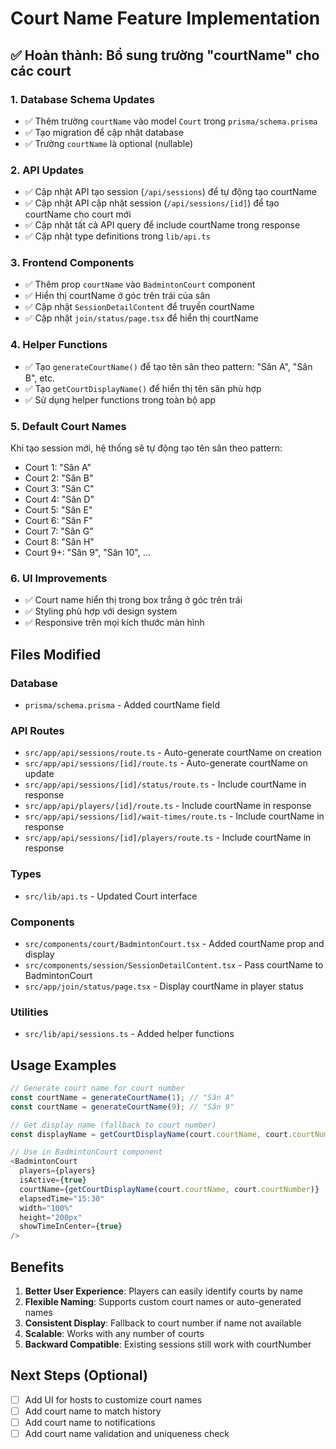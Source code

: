 # Court Name Feature Implementation

## ✅ Hoàn thành: Bổ sung trường "courtName" cho các court

### 1. Database Schema Updates
- ✅ Thêm trường `courtName` vào model `Court` trong `prisma/schema.prisma`
- ✅ Tạo migration để cập nhật database
- ✅ Trường `courtName` là optional (nullable)

### 2. API Updates
- ✅ Cập nhật API tạo session (`/api/sessions`) để tự động tạo courtName
- ✅ Cập nhật API cập nhật session (`/api/sessions/[id]`) để tạo courtName cho court mới
- ✅ Cập nhật tất cả API query để include courtName trong response
- ✅ Cập nhật type definitions trong `lib/api.ts`

### 3. Frontend Components
- ✅ Thêm prop `courtName` vào `BadmintonCourt` component
- ✅ Hiển thị courtName ở góc trên trái của sân
- ✅ Cập nhật `SessionDetailContent` để truyền courtName
- ✅ Cập nhật `join/status/page.tsx` để hiển thị courtName

### 4. Helper Functions
- ✅ Tạo `generateCourtName()` để tạo tên sân theo pattern: "Sân A", "Sân B", etc.
- ✅ Tạo `getCourtDisplayName()` để hiển thị tên sân phù hợp
- ✅ Sử dụng helper functions trong toàn bộ app

### 5. Default Court Names
Khi tạo session mới, hệ thống sẽ tự động tạo tên sân theo pattern:
- Court 1: "Sân A"
- Court 2: "Sân B"
- Court 3: "Sân C"
- Court 4: "Sân D"
- Court 5: "Sân E"
- Court 6: "Sân F"
- Court 7: "Sân G"
- Court 8: "Sân H"
- Court 9+: "Sân 9", "Sân 10", ...

### 6. UI Improvements
- ✅ Court name hiển thị trong box trắng ở góc trên trái
- ✅ Styling phù hợp với design system
- ✅ Responsive trên mọi kích thước màn hình

## Files Modified

### Database
- `prisma/schema.prisma` - Added courtName field

### API Routes
- `src/app/api/sessions/route.ts` - Auto-generate courtName on creation
- `src/app/api/sessions/[id]/route.ts` - Auto-generate courtName on update
- `src/app/api/sessions/[id]/status/route.ts` - Include courtName in response
- `src/app/api/players/[id]/route.ts` - Include courtName in response
- `src/app/api/sessions/[id]/wait-times/route.ts` - Include courtName in response
- `src/app/api/sessions/[id]/players/route.ts` - Include courtName in response

### Types
- `src/lib/api.ts` - Updated Court interface

### Components
- `src/components/court/BadmintonCourt.tsx` - Added courtName prop and display
- `src/components/session/SessionDetailContent.tsx` - Pass courtName to BadmintonCourt
- `src/app/join/status/page.tsx` - Display courtName in player status

### Utilities
- `src/lib/api/sessions.ts` - Added helper functions

## Usage Examples

```typescript
// Generate court name for court number
const courtName = generateCourtName(1); // "Sân A"
const courtName = generateCourtName(9); // "Sân 9"

// Get display name (fallback to court number)
const displayName = getCourtDisplayName(court.courtName, court.courtNumber);

// Use in BadmintonCourt component
<BadmintonCourt
  players={players}
  isActive={true}
  courtName={getCourtDisplayName(court.courtName, court.courtNumber)}
  elapsedTime="15:30"
  width="100%"
  height="200px"
  showTimeInCenter={true}
/>
```

## Benefits
1. **Better User Experience**: Players can easily identify courts by name
2. **Flexible Naming**: Supports custom court names or auto-generated names
3. **Consistent Display**: Fallback to court number if name not available
4. **Scalable**: Works with any number of courts
5. **Backward Compatible**: Existing sessions still work with courtNumber

## Next Steps (Optional)
- [ ] Add UI for hosts to customize court names
- [ ] Add court name to match history
- [ ] Add court name to notifications
- [ ] Add court name validation and uniqueness check
